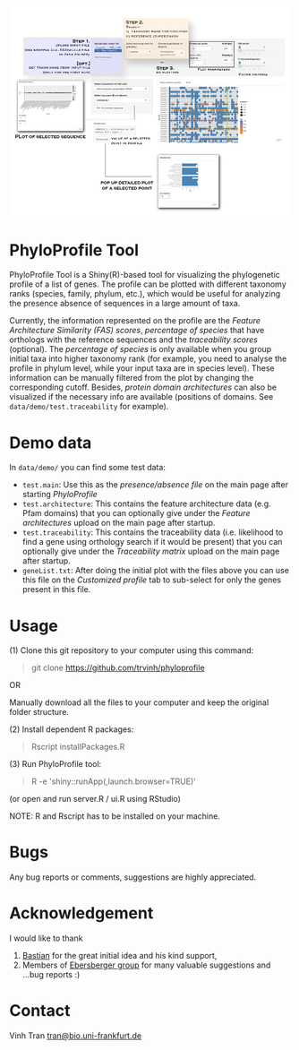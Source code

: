 ![](www/beschreibung.jpg)


# PhyloProfile Tool

PhyloProfile Tool is a Shiny(R)-based tool for visualizing the phylogenetic profile of a list of genes.
The profile can be plotted with different taxonomy ranks (species, family, phylum, etc.), which would be useful for analyzing the presence absence of sequences in a large amount of taxa.

Currently, the information represented on the profile are the *Feature Architecture Similarity (FAS) scores*, *percentage of species* that have orthologs with the reference sequences and the *traceability scores* (optional). The *percentage of species* is only available when you group initial taxa into higher taxonomy rank (for example, you need to analyse the profile in phylum level, while your input taxa are in species level). These information can be manually filtered from the plot by changing the corresponding cutoff. Besides, *protein domain architectures* can also be visualized if the necessary info are available (positions of domains. See `data/demo/test.traceability` for example).

# Demo data
In `data/demo/` you can find some test data:
- `test.main`: Use this as the *presence/absence file* on the main page after starting *PhyloProfile*
- `test.architecture`: This contains the feature architecture data (e.g. Pfam domains) that you can optionally give under the *Feature architectures* upload on the main page after startup.
- `test.traceability`: This contains the traceability data (i.e. likelihood to find a gene using orthology search if it would be present) that you can optionally give under the *Traceability matrix* upload on the main page after startup.
- `geneList.txt`: After doing the initial plot with the files above you can use this file on the *Customized profile* tab to sub-select for only the genes present in this file.

# Usage
(1) Clone this git repository to your computer using this command:

>git clone https://github.com/trvinh/phyloprofile

OR

Manually download all the files to your computer and keep the original folder structure.

(2) Install dependent R packages:

>Rscript installPackages.R

(3) Run PhyloProfile tool:

>R -e 'shiny::runApp(,launch.browser=TRUE)'

(or open and run server.R / ui.R using RStudio)

NOTE: R and Rscript has to be installed on your machine.

# Bugs
Any bug reports or comments, suggestions are highly appreciated.

# Acknowledgement
I would like to thank
1) [Bastian](https://github.com/gedankenstuecke) for the great initial idea and his kind support,
2) Members of [Ebersberger group](http://www.bio.uni-frankfurt.de/43045195/ak-ebersberger) for many valuable suggestions and ...bug reports :)

# Contact
Vinh Tran
tran@bio.uni-frankfurt.de
